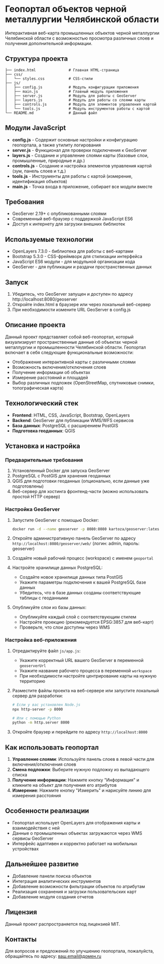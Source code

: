 # Геопортал объектов черной металлургии Челябинской области

Интерактивная веб-карта промышленных объектов черной металлургии Челябинской области с возможностью просмотра различных слоев и получения дополнительной информации.

## Структура проекта

```
├── index.html               # Главная HTML-страница
├── css/
│   └── styles.css           # CSS-стили
├── js/
│   ├── config.js            # Модуль конфигурации приложения
│   ├── main.js              # Главный модуль приложения
│   ├── server.js            # Модуль для работы с GeoServer
│   ├── layers.js            # Модуль для работы со слоями карты
│   ├── controls.js          # Модуль для элементов управления картой
│   └── tools.js             # Модуль инструментов работы с картой
└── README.md                # Данный файл
```

## Модули JavaScript

- **config.js** - Содержит основные настройки и конфигурацию геопортала, а также утилиту логирования
- **server.js** - Функционал для проверки подключения к GeoServer 
- **layers.js** - Создание и управление слоями карты (базовые слои, промышленные, природные и др.)
- **controls.js** - Создание и настройка элементов управления картой (зум, панель слоев и т.д.)
- **tools.js** - Инструменты для работы с картой (измерение, идентификация объектов)
- **main.js** - Точка входа в приложение, собирает все модули вместе

## Требования

- GeoServer 2.19+ с опубликованными слоями
- Современный веб-браузер с поддержкой JavaScript ES6
- Доступ к интернету для загрузки внешних библиотек

## Используемые технологии

- OpenLayers 7.3.0 - библиотека для работы с веб-картами
- Bootstrap 5.3.0 - CSS-фреймворк для стилизации интерфейса
- JavaScript ES6 модули - для модульной организации кода
- GeoServer - для публикации и раздачи пространственных данных

## Запуск

1. Убедитесь, что GeoServer запущен и доступен по адресу http://localhost:8080/geoserver
2. Откройте index.html в браузере или через локальный веб-сервер
3. При необходимости измените URL GeoServer в config.js

## Описание проекта

Данный проект представляет собой веб-геопортал, который визуализирует пространственные данные об объектах черной металлургии и промышленности Челябинской области. 
Геопортал включает в себя следующие функциональные возможности:
- Отображение интерактивной карты с различными слоями
- Возможность включения/отключения слоев
- Получение информации об объектах
- Измерение расстояний и площадей
- Выбор различных подложек (OpenStreetMap, спутниковые снимки, топографическая карта)

## Технологический стек

- **Frontend**: HTML, CSS, JavaScript, Bootstrap, OpenLayers
- **Backend**: GeoServer для публикации WMS/WFS сервисов
- **База данных**: PostgreSQL с расширением PostGIS
- **Подготовка геоданных**: QGIS

## Установка и настройка

### Предварительные требования

1. Установленный Docker для запуска GeoServer
2. PostgreSQL с PostGIS для хранения геоданных
3. QGIS для подготовки геоданных (опционально, если данные уже подготовлены)
4. Веб-сервер для хостинга фронтенд-части (можно использовать простой HTTP сервер)

### Настройка GeoServer

1. Запустите GeoServer с помощью Docker:
   ```bash
   docker run -d --name geoserver -p 8080:8080 kartoza/geoserver:latest
   ```

2. Откройте административную панель GeoServer по адресу `http://localhost:8080/geoserver/web/`
   (логин: admin, пароль: geoserver)

3. Создайте новый рабочий процесс (workspace) с именем `geoportal`

4. Настройте хранилище данных PostgreSQL:
   - Создайте новое хранилище данных типа PostGIS
   - Укажите параметры подключения к вашей PostgreSQL базе данных
   - Убедитесь, что в базе данных созданы соответствующие таблицы с геоданными

5. Опубликуйте слои из базы данных:
   - Опубликуйте каждый слой с соответствующим стилем
   - Настройте проекцию (рекомендуется EPSG:3857 для веб-карт)
   - Проверьте, что слои доступны через WMS

### Настройка веб-приложения

1. Отредактируйте файл `js/app.js`:
   - Укажите корректный URL вашего GeoServer в переменной `geoserverUrl`
   - Укажите название рабочего процесса в переменной `workspace`
   - При необходимости настройте центрирование карты на нужную территорию

2. Разместите файлы проекта на веб-сервере или запустите локальный сервер для разработки:
   ```bash
   # Если у вас установлен Node.js
   npx http-server -p 8000
   
   # Или с помощью Python
   python -m http.server 8000
   ```

3. Откройте браузер и перейдите по адресу `http://localhost:8000`

## Как использовать геопортал

1. **Управление слоями**: Используйте панель слоев в левой части для включения/отключения слоев
2. **Смена подложки**: Выберите нужную подложку из выпадающего списка
3. **Получение информации**: Нажмите кнопку "Информация" и кликните на объект для получения его атрибутов
4. **Измерение**: Нажмите кнопку "Измерить" и нарисуйте линию для измерения расстояния

## Особенности реализации

- Геопортал использует OpenLayers для отображения карты и взаимодействия с ней
- Данные о промышленных объектах загружаются через WMS сервисы GeoServer
- Интерфейс адаптивен и корректно работает на мобильных устройствах

## Дальнейшее развитие

- Добавление панели поиска объектов
- Интеграция аналитических инструментов
- Добавление возможности фильтрации объектов по атрибутам
- Реализация сохранения и загрузки пользовательских карт
- Добавление модуля создания отчетов

## Лицензия

Данный проект распространяется под лицензией MIT.

## Контакты

Для вопросов и предложений по улучшению геопортала, пожалуйста, обращайтесь по адресу: ваш.email@домен.ru 